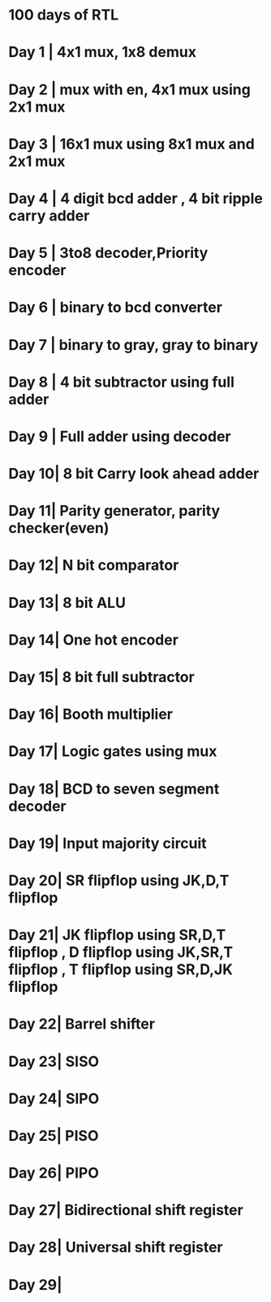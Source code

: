 # 100 days of RTL
# Day 1 | 4x1 mux, 1x8 demux 
# Day 2 | mux with en, 4x1 mux using 2x1 mux 
# Day 3 | 16x1 mux using 8x1 mux and 2x1 mux
# Day 4 | 4 digit bcd adder , 4 bit ripple carry adder
# Day 5 | 3to8 decoder,Priority encoder
# Day 6 | binary to bcd converter
# Day 7 | binary to gray, gray to binary
# Day 8 | 4 bit subtractor using full adder
# Day 9 | Full adder using decoder
# Day 10| 8 bit Carry look ahead adder
# Day 11| Parity generator, parity checker(even)
# Day 12| N bit comparator
# Day 13| 8 bit ALU
# Day 14| One hot encoder
# Day 15| 8 bit full subtractor
# Day 16| Booth multiplier
# Day 17| Logic gates using mux
# Day 18| BCD to seven segment decoder
# Day 19| Input majority circuit
# Day 20| SR flipflop using JK,D,T flipflop
# Day 21| JK flipflop using SR,D,T flipflop , D flipflop using JK,SR,T flipflop , T flipflop using SR,D,JK flipflop
# Day 22| Barrel shifter
# Day 23| SISO
# Day 24| SIPO
# Day 25| PISO
# Day 26| PIPO
# Day 27| Bidirectional shift register
# Day 28| Universal shift register
# Day 29| 







